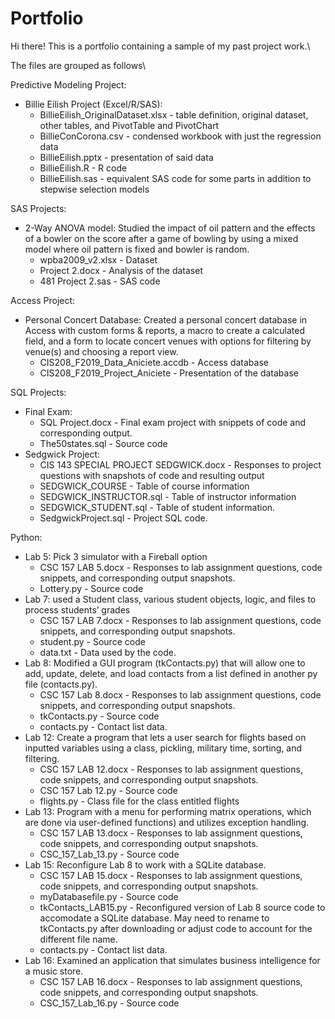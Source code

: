 # Portfolio
Hi there! This is a portfolio containing a sample of my past project work.\

The files are grouped as follows\\
  
Predictive Modeling Project:
  - Billie Eilish Project (Excel/R/SAS):
      - BillieEilish_OriginalDataset.xlsx  - table definition, original dataset, other tables, and PivotTable and PivotChart
      - BillieConCorona.csv - condensed workbook with just the regression data
      - BillieEilish.pptx - presentation of said data
      - BillieEilish.R - R code
      - BillieEilish.sas - equivalent SAS code for some parts in addition to stepwise selection models

SAS Projects:
  - 2-Way ANOVA model: Studied the impact of oil pattern and the effects of a bowler on the score after a game of bowling by using a mixed model where oil pattern is fixed and bowler is random.
      - wpba2009_v2.xlsx - Dataset
      - Project 2.docx - Analysis of the dataset
      - 481 Project 2.sas - SAS code
  
Access Project: 
  - Personal Concert Database: Created a personal concert database in Access with custom forms & reports, a macro to create a calculated field, and a form to locate concert venues with options for filtering by venue(s) and choosing a report view.
      - CIS208_F2019_Data_Aniciete.accdb - Access database
      - CIS208_F2019_Project_Aniciete - Presentation of the database
 
SQL Projects:
  - Final Exam:
      - SQL Project.docx - Final exam project with snippets of code and corresponding output.
      - The50states.sql - Source code
  - Sedgwick Project:
      - CIS 143 SPECIAL PROJECT SEDGWICK.docx - Responses to project questions with snapshots of code and resulting output
      - SEDGWICK_COURSE - Table of course information
      - SEDGWICK_INSTRUCTOR.sql - Table of instructor information
      - SEDGWICK_STUDENT.sql - Table of student information.
      - SedgwickProject.sql - Project SQL code.
    
Python:
  - Lab 5: Pick 3 simulator with a Fireball option
      - CSC 157 LAB 5.docx - Responses to lab assignment questions, code snippets, and corresponding output snapshots.
      - Lottery.py - Source code
  - Lab 7: used a Student class, various student objects, logic, and files to process students’ grades
      - CSC 157 LAB 7.docx - Responses to lab assignment questions, code snippets, and corresponding output snapshots.
      - student.py - Source code
      - data.txt - Data used by the code.
  - Lab 8: Modified a GUI program (tkContacts.py) that will allow one to add, update, delete, and load contacts from a list defined in another py file (contacts.py).
      - CSC 157 Lab 8.docx - Responses to lab assignment questions, code snippets, and corresponding output snapshots.
      - tkContacts.py - Source code
      - contacts.py - Contact list data.
  - Lab 12: Create a program that lets a user search for flights based on inputted variables using a class, pickling, military time, sorting, and filtering.
      - CSC 157 LAB 12.docx - Responses to lab assignment questions, code snippets, and corresponding output snapshots.
      - CSC 157 Lab 12.py - Source code
      - flights.py - Class file for the class entitled flights
  - Lab 13: Program with a menu for performing matrix operations, which are done via user-defined functions) and utilizes exception handling.
      - CSC 157 LAB 13.docx - Responses to lab assignment questions, code snippets, and corresponding output snapshots.
      - CSC_157_Lab_13.py - Source code
  - Lab 15: Reconfigure Lab 8 to work with a SQLite database.
      - CSC 157 LAB 15.docx - Responses to lab assignment questions, code snippets, and corresponding output snapshots.
      - myDatabasefile.py - Source code
      - tkContacts_LAB15.py - Reconfigured version of Lab 8 source code to accomodate a SQLite database. May need to rename to tkContacts.py after downloading or adjust code to account for the different file name.
      - contacts.py - Contact list data.
  - Lab 16: Examined an application that simulates business intelligence for a music store.
      - CSC 157 LAB 16.docx - Responses to lab assignment questions, code snippets, and corresponding output snapshots.
      - CSC_157_Lab_16.py - Source code
      
    
